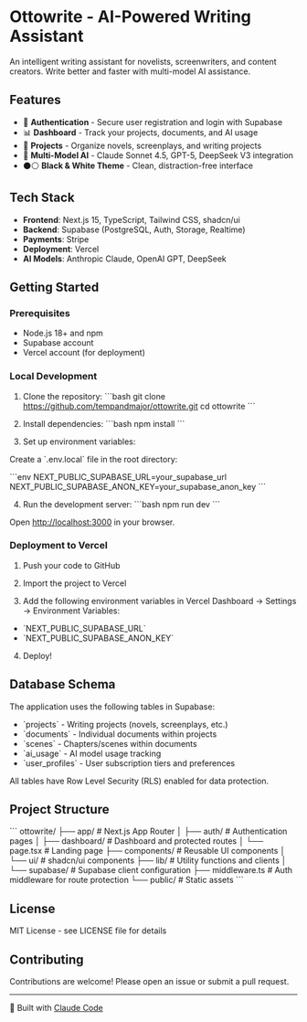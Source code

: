 # Ottowrite - AI-Powered Writing Assistant

An intelligent writing assistant for novelists, screenwriters, and content creators. Write better and faster with multi-model AI assistance.

## Features

- 🔐 **Authentication** - Secure user registration and login with Supabase
- 📊 **Dashboard** - Track your projects, documents, and AI usage
- 📝 **Projects** - Organize novels, screenplays, and writing projects
- 🤖 **Multi-Model AI** - Claude Sonnet 4.5, GPT-5, DeepSeek V3 integration
- ⚫⚪ **Black & White Theme** - Clean, distraction-free interface

## Tech Stack

- **Frontend**: Next.js 15, TypeScript, Tailwind CSS, shadcn/ui
- **Backend**: Supabase (PostgreSQL, Auth, Storage, Realtime)
- **Payments**: Stripe
- **Deployment**: Vercel
- **AI Models**: Anthropic Claude, OpenAI GPT, DeepSeek

## Getting Started

### Prerequisites

- Node.js 18+ and npm
- Supabase account
- Vercel account (for deployment)

### Local Development

1. Clone the repository:
\`\`\`bash
git clone https://github.com/tempandmajor/ottowrite.git
cd ottowrite
\`\`\`

2. Install dependencies:
\`\`\`bash
npm install
\`\`\`

3. Set up environment variables:

Create a \`.env.local\` file in the root directory:

\`\`\`env
NEXT_PUBLIC_SUPABASE_URL=your_supabase_url
NEXT_PUBLIC_SUPABASE_ANON_KEY=your_supabase_anon_key
\`\`\`

4. Run the development server:
\`\`\`bash
npm run dev
\`\`\`

Open [http://localhost:3000](http://localhost:3000) in your browser.

### Deployment to Vercel

1. Push your code to GitHub

2. Import the project to Vercel

3. Add the following environment variables in Vercel Dashboard → Settings → Environment Variables:

- \`NEXT_PUBLIC_SUPABASE_URL\`
- \`NEXT_PUBLIC_SUPABASE_ANON_KEY\`

4. Deploy!

## Database Schema

The application uses the following tables in Supabase:

- \`projects\` - Writing projects (novels, screenplays, etc.)
- \`documents\` - Individual documents within projects
- \`scenes\` - Chapters/scenes within documents
- \`ai_usage\` - AI model usage tracking
- \`user_profiles\` - User subscription tiers and preferences

All tables have Row Level Security (RLS) enabled for data protection.

## Project Structure

\`\`\`
ottowrite/
├── app/                  # Next.js App Router
│   ├── auth/            # Authentication pages
│   ├── dashboard/       # Dashboard and protected routes
│   └── page.tsx         # Landing page
├── components/          # Reusable UI components
│   └── ui/             # shadcn/ui components
├── lib/                # Utility functions and clients
│   └── supabase/       # Supabase client configuration
├── middleware.ts       # Auth middleware for route protection
└── public/             # Static assets
\`\`\`

## License

MIT License - see LICENSE file for details

## Contributing

Contributions are welcome! Please open an issue or submit a pull request.

---

🤖 Built with [Claude Code](https://claude.com/claude-code)
